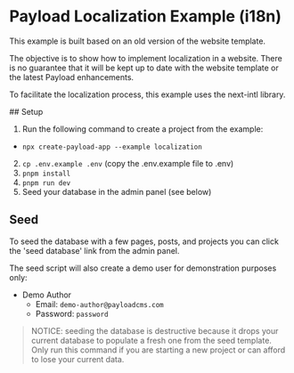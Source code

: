 # Payload Localization Example (i18n)

This example is built based on an old version of the website template.

The objective is to show how to implement localization in a website. There is no guarantee that it will be kept up to date with the website template or the latest Payload enhancements.

To facilitate the localization process, this example uses the next-intl library.

## Setup

1. Run the following command to create a project from the example:

- `npx create-payload-app --example localization`

2. `cp .env.example .env` (copy the .env.example file to .env)
3. `pnpm install`
4. `pnpm run dev`
5. Seed your database in the admin panel (see below)

## Seed

To seed the database with a few pages, posts, and projects you can click the 'seed database' link from the admin panel.

The seed script will also create a demo user for demonstration purposes only:

- Demo Author
  - Email: `demo-author@payloadcms.com`
  - Password: `password`

> NOTICE: seeding the database is destructive because it drops your current database to populate a fresh one from the seed template. Only run this command if you are starting a new project or can afford to lose your current data.
